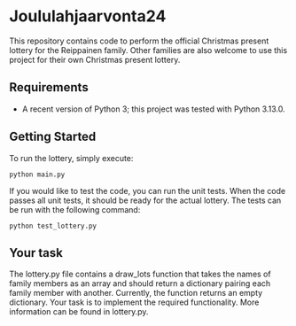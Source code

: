 # Joululahjaarvonta24

This repository contains code to perform the official Christmas present lottery for the Reippainen family. Other families are also welcome to use this project for their own Christmas present lottery.

## Requirements

- A recent version of Python 3; this project was tested with Python 3.13.0.

## Getting Started

To run the lottery, simply execute:
```
python main.py
```

If you would like to test the code, you can run the unit tests. When the code passes all unit tests, it should be ready for the actual lottery. The tests can be run with the following command:
```
python test_lottery.py
```

## Your task
The lottery.py file contains a draw_lots function that takes the names of family members as an array and should return a dictionary pairing each family member with another. Currently, the function returns an empty dictionary. Your task is to implement the required functionality. More information can be found in lottery.py. 